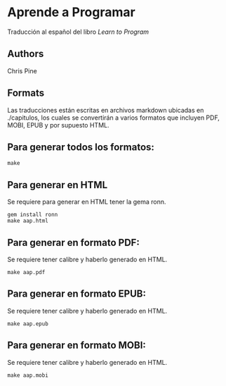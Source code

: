 # Aprende a Programar
Traducción al español del libro *Learn to Program*

## Authors
Chris Pine 

## Formats
Las traducciones están escritas en archivos markdown ubicadas en ./capitulos, los cuales
se convertirán a varios formatos que incluyen PDF, MOBI, EPUB y por supuesto HTML.

## Para generar todos los formatos:
    make

## Para generar en HTML
Se requiere para generar en HTML tener la gema ronn.

    gem install ronn
    make aap.html

## Para generar en formato PDF:
Se requiere tener calibre y haberlo generado en HTML.

    make aap.pdf

## Para generar en formato EPUB:
Se requiere tener calibre y haberlo generado en HTML.

    make aap.epub
## Para generar en formato MOBI:
Se requiere tener calibre y haberlo generado en HTML.

    make aap.mobi